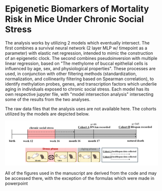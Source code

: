 # Epigenetic Biomarkers of Mortality Risk in Mice Under Chronic Social Stress 

The analysis works by utilizing 2 models which eventually intersect. The first combines a survival neural network (2 layer MLP w/ timepoint as a parameter) with elastic net regression, intended to mimic the construction of an epigenetic clock. The second combines pseudoinversion with multiple linear regression, based on "The methylome of buccal epithelial cells is influenced by age, sex, and physiological properties". These processes are used, in conjunction with other filtering methods (standardization, normalization, and collinearity filtering based on Spearman correlation), to identify methylation probes, genes, and transcription factors which underlie aging in individuals exposed to chronic social stress. Each model has its own respective jupyter file, with "model intersection analysis" intersecting some of the results from the two analyses.


The raw data files that the analysis uses are not available here. The cohorts utilized by the models are depicted below.

![](figures/experimental_design.png) 

All of the figures used in the manuscript are derived from the code and may be accessed there, with the exception of the formulas which were made in powerpoint

